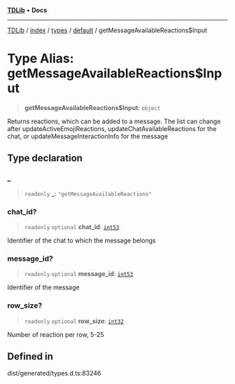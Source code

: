[**TDLib**](../../../../../../README.md) • **Docs**

***

[TDLib](../../../../../../modules.md) / [index](../../../../../README.md) / [types](../../../README.md) / [default](../README.md) / getMessageAvailableReactions$Input

# Type Alias: getMessageAvailableReactions$Input

> **getMessageAvailableReactions$Input**: `object`

Returns reactions, which can be added to a message. The list can change after updateActiveEmojiReactions, updateChatAvailableReactions for the chat, or updateMessageInteractionInfo for the message

## Type declaration

### \_

> `readonly` **\_**: `"getMessageAvailableReactions"`

### chat\_id?

> `readonly` `optional` **chat\_id**: [`int53`](int53.md)

Identifier of the chat to which the message belongs

### message\_id?

> `readonly` `optional` **message\_id**: [`int53`](int53.md)

Identifier of the message

### row\_size?

> `readonly` `optional` **row\_size**: [`int32`](int32.md)

Number of reaction per row, 5-25

## Defined in

dist/generated/types.d.ts:83246
